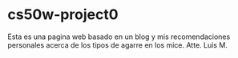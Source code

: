 # cs50w-project0
Esta es una pagina web basado en un blog y mis recomendaciones personales acerca de los tipos de agarre en los mice. Atte. Luis M.
